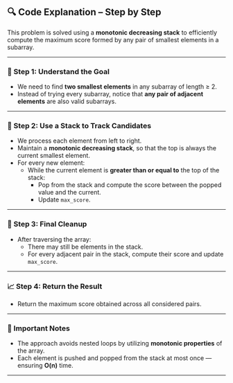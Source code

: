 ## 🔍 Code Explanation – Step by Step

This problem is solved using a **monotonic decreasing stack** to efficiently compute the maximum score formed by any pair of smallest elements in a subarray.

---

### 🔧 Step 1: Understand the Goal

- We need to find **two smallest elements** in any subarray of length ≥ 2.
- Instead of trying every subarray, notice that **any pair of adjacent elements** are also valid subarrays.

---

### 🧠 Step 2: Use a Stack to Track Candidates

- We process each element from left to right.
- Maintain a **monotonic decreasing stack**, so that the top is always the current smallest element.
- For every new element:
  - While the current element is **greater than or equal to** the top of the stack:
    - Pop from the stack and compute the score between the popped value and the current.
    - Update `max_score`.

---

### 🔁 Step 3: Final Cleanup

- After traversing the array:
  - There may still be elements in the stack.
  - For every adjacent pair in the stack, compute their score and update `max_score`.

---

### 📈 Step 4: Return the Result

- Return the maximum score obtained across all considered pairs.

---

### 📌 Important Notes

- The approach avoids nested loops by utilizing **monotonic properties** of the array.
- Each element is pushed and popped from the stack at most once — ensuring **O(n)** time.

---